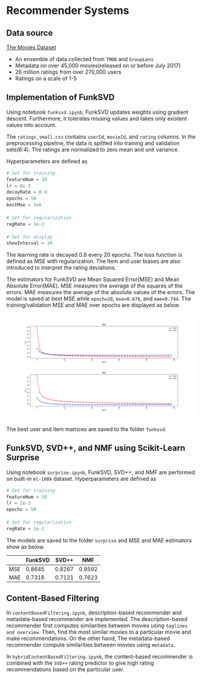 # Recommender Systems

## Data source

[The Movies Dataset](https://www.kaggle.com/rounakbanik/the-movies-dataset)
- An ensemble of data collected from `TMDB` and `GroupLens`
- Metadata on over 45,000 movies(released on or before July 2017)
- 26 million ratings from over 270,000 users
- Ratings on a scale of 1-5


## Implementation of FunkSVD

Using notebook `funksvd.ipynb`, FunkSVD updates weights using gradient descent. Furthermore, it tolerates missing values and takes only existent values into account.

The `ratings_small.csv` contains `userId`, `movieId`, and `rating` columns. In the preprocessing pipeline, the data is spiltted into training and validation sets(6:4). The ratings are normalized to zero mean and unit variance.

Hyperparameters are defined as

```python
# Set for training
featureNum = 10
lr = 8e-3
decayRate = 0.9
epochs = 50
bestMse = 1e6

# Set for regularization
regRate = 1e-2

# Set for display
showInterval = 10
```

The learning rate is decayed 0.8 every 20 epochs. The loss function is defined as MSE with regularization. The Item and user biases are also introduced to interpret the rating deviations.

The estimators for FunkSVD are Mean Squared Error(MSE) and Mean Absolute Error(MAE). MSE measures the average of the squares of the errors. MAE measures the average of the absolute values of the errors. The model is saved at best MSE while `epoch=28`, `mse=0.676`, and `mae=0.744`. The training/validation MSE and MAE over epochs are displayed as below.

![FunkSVD Loss Plot](funksvd/loss.png)

The best user and item matrices are saved to the folder `funksvd`. 

## FunkSVD, SVD++, and NMF using Scikit-Learn Surprise

Using notebook `surprise.ipynb`, FunkSVD, SVD++, and NMF are performed on built-in `ml-100k` dataset. Hyperparameters are defined as

```python
# Set for training
featureNum = 10
lr = 2e-3
epochs = 50

# Set for regularization
regRate = 1e-2
```

The models are saved to the folder `surprise` and MSE and MAE estimators show as below. 

|     | FunkSVD | SVD++  | NMF    |
|-----|---------|--------|--------|
| MSE | 0.8645  | 0.8267 | 0.9592 |
| MAE | 0.7316  | 0.7121 | 0.7623 |

## Content-Based Filtering

In `contentBasedFiltering.ipynb`, description-based recommender and metadata-based recommender are implemented. The description-based recommender first computes similarities between movies using `taglines and overview`. Then, find the most similar movies to a particular movie and make recommendations. On the other hand, The metadata-based recommender compute similarities between movies using `metadata`.

In `hybridContentBasedFiltering.ipynb`, the content-based recommender is combined with the `SVD++` rating predictor to give high rating recommendations based on the particular user.